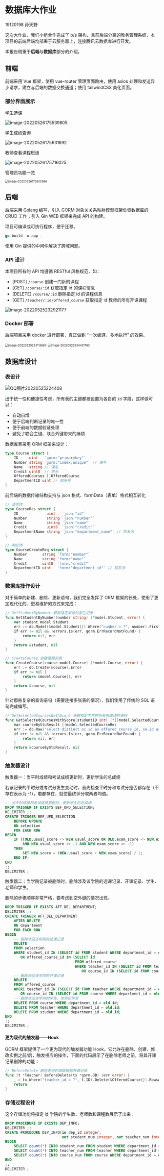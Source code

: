 # 数据库大作业

19120198 孙天野

这次大作业，我们小组合作完成了 b/s 架构、且前后端分离的教务管理系统，本项目的前端后端均部署于云服务器上，连接腾讯云数据库进行开发。

本报告侧重于**后端**与**数据库**部分的介绍。

## 前端

前端采用 Vue 框架，使用 vue-router 管理页面路由，使用 axios 处理和发送异步请求，建立与后端的数据交换通道；使用 tailwindCSS 美化页面。

### 部分界面展示

学生选课

![image-20220526175539805](https://markdown-1303167219.cos.ap-shanghai.myqcloud.com/image-20220526175539805.png)

学生成绩查询

![image-20220526175631692](https://markdown-1303167219.cos.ap-shanghai.myqcloud.com/image-20220526175631692.png)

教师查看课程班级

![image-20220526175716025](https://markdown-1303167219.cos.ap-shanghai.myqcloud.com/image-20220526175716025.png)

管理员功能一览

<img src="https://markdown-1303167219.cos.ap-shanghai.myqcloud.com/image-20220526175802986.png" alt="image-20220526175802986" style="zoom:67%;" />

## 后端

后端采用 Golang 编写，引入 GORM 对象关关系映射模型框架负责数据库的 CRUD 工作；引入 Gin WEB 框架来完成 API 的构建。

项目可编译成可执行程序，便于迁移。

```go
go build -o app .
```

使用 Gin 提供的中间件解决了跨域问题。

### API 设计

本项目所有的 API 均遵循 RESTful 风格规范，如：

- [POST] `/course` 创建一门新的课程
- [GET] `/course/:id` 获取指定 id 的课程信息
- [DELETE] `/course/:id` 删除指定 id 的课程信息
- [GET] `/teacher/:id/offered_course` 获取指定 id 教师的所有开课课程

![image-20220525232921177](https://markdown-1303167219.cos.ap-shanghai.myqcloud.com/image-20220525232921177.png)

### Docker 部署

后端项目采用 docker 进行部署，真正做到 “一次编译，多地执行” 的效果。

<img src="https://markdown-1303167219.cos.ap-shanghai.myqcloud.com/image-20220525234112684.png" alt="image-20220525234112684" style="zoom:67%;" />

<img src="https://markdown-1303167219.cos.ap-shanghai.myqcloud.com/image-20220525234431783.png" alt="image-20220525234431783" style="zoom:67%;" />

## 数据库设计

### 表设计

![QQ图片20220525224408](https://markdown-1303167219.cos.ap-shanghai.myqcloud.com/QQ%E5%9B%BE%E7%89%8720220525224408.jpg)

出于统一性和便捷性考虑，所有表的主键都被设置为各自的 `id` 字段，这样做可以：

- 自动自增
- 便于后端判断记录的唯一性
- 便于前端的数据验证处理
- 避免了联合主键、联合外键带来的麻烦

数据库表采用 ORM 框架来设计：

```go
type Course struct {
	ID     uint   `gorm:"primarykey"`
	Number string `gorm:"index,unique"` // 课号
	Name   string // 课名
	Credit uint8  // 学分
	OfferedCourses []OfferedCourse
	DepartmentID uint // 院系号
}
```

前后端的数据传输结构支持与 json 格式、formData（表单）格式相互转化

```go
// 请求体
type CourseRes struct {
	ID             uint   `json:"id"`
	Number         string `json:"number"`
	Name           string `json:"name"`
	Credit         uint8  `json:"credit"`
	DepartmentName string `json:"department_name"` // 院系名
}

// 响应体
type CourseCreateReq struct {
	Number       string `form:"number"`
	Name         string `form:"name"`
	Credit       uint8  `form:"credit"`
	DepartmentID uint   `form:"department_id"` // 院系号
}
```

### 数据库操作设计

对于简单的新建、删除、更新语句，我们完全发挥了 ORM 框架的长处，使用了更加现代化的、更易维护的方式来完成：

```go
// GetStudentByNumber 获取指定学号的学生记录
func GetStudentByNumber(number string) (*model.Student, error) {
	var student model.Student
	err := db.Model(&model.Student{}).Where("number = ?", number).First(&student).Error
	if err != nil && !errors.Is(err, gorm.ErrRecordNotFound) {
		return nil, err
	}
	return &student, nil
}

// CreateCourse 创建课程实例
func CreateCourse(course model.Course) (*model.Course, error) {
	err := db.Create(&course).Error
	if err != nil {
		return &model.Course{}, err
	}
	return &course, nil
}
```

针对那些复杂的查询语句（需要连接多张表的情况），我们使用了传统的 SQL 语句完成编写。

```go
// GetSelectedCoursesWithScore 获取指定学生的所有有成绩的课程
func GetSelectedCoursesWithScore(studentID int) (*[]model.SelectedCourseRes, error) {
	var courseByStuResult []model.SelectedCourseRes
	err := db.Raw("select distinct oc.id as offered_course_id, se.id as selection_id, oc.term, c.name, c.number, c.credit, t.name as teacher_name, s.name as student_name, d.name as department, se.score, se.usual_score, se.exam_score from offered_course as oc, course as c, selection as se, student as s, teacher as t, department as d where oc.teacher_id = t.id and oc.course_id = c.id and c.department_id = d.id and se.offered_course_id = oc.id and se.student_id = s.id and s.id = ? and se.score <> -1", studentID).Scan(&courseByStuResult).Error
	if err != nil && !errors.Is(err, gorm.ErrRecordNotFound) {
		return nil, err
	}
	return &courseByStuResult, nil
}
```

### 触发器设计

触发器一：当平时成绩和考试成绩更新时，更新学生的总成绩

若该记录的平时分或考试分发生变动时，首先检查平时分和考试分是否都存在（不存在表示为 -1），若都存在，就使最终评分取两者均值。

```sql
-- 当平时成绩和考试成绩更新时，更新学生的总成绩
DROP TRIGGER IF EXISTS BEF_UPD_SELECTION;
DELIMITER ;;
CREATE TRIGGER BEF_UPD_SELECTION
    BEFORE UPDATE
    ON selection
    FOR EACH ROW
BEGIN
    IF ((OLD.usual_score <> NEW.usual_score OR OLD.exam_score <> NEW.exam_score)
        AND NEW.usual_score <> -1 AND NEW.exam_score <> -1)
    THEN
        SET NEW.score = (NEW.usual_score + NEW.exam_score) / 2;
    END IF;
END
;;
DELIMITER ;
```

触发器二：当学院记录被删除时，删除涉及该学院的选课记录、开课记录、学生、老师和学生。

删除的步骤顺序非常严格，要考虑到空外键的情况出现。

```sql
DROP TRIGGER IF EXISTS AFT_DEL_DEPARTMENT;
DELIMITER ;;
CREATE TRIGGER AFT_DEL_DEPARTMENT
    AFTER DELETE
    ON department
    FOR EACH ROW
BEGIN
    -- 删除涉及该学院的选课记录
    DELETE
    FROM selection
    WHERE student_id IN (SELECT id FROM student WHERE department_id = old.id)
       OR offered_course_id IN (SELECT id
                                FROM offered_course
                                WHERE teacher_id IN (SELECT id FROM teacher WHERE department_id = old.id)
                                   OR course_id IN (SELECT id FROM course WHERE department_id = old.id));
    -- 删除涉及该学院的开课记录
    DELETE
    FROM offered_course
    WHERE teacher_id IN (SELECT id FROM teacher WHERE department_id = old.id)
       OR course_id IN (SELECT id FROM course WHERE department_id = old.id);
    -- 删除涉及该学院的学生、老师和学生
    DELETE FROM course WHERE department_id = old.id;
    DELETE FROM teacher WHERE department_id = old.id;
    DELETE FROM student WHERE department_id = old.id;
END
;;
DELIMITER ;
```

#### 更为现代的触发器——Hook

GORM 框架提供了一个更为现代的触发器功能 Hook，它允许在删除、创建、修改实例之前/后，触发相应的操作，下面的代码展示了在删除老师之前，将其开课记录删除的功能：

```go
// BeforeDelete 删除老师时级联删除开课记录
func (t *Teacher) BeforeDelete(tx *gorm.DB) (err error) {
	_ = tx.Where("teacher_id = ?", t.ID).Delete(&OfferedCourse{}).RowsAffected
	return
}
```

### 存储过程设计

这个存储功能将指定 id 学院的学生数、老师数和课程数展示了出来：

```sql
DROP PROCEDURE IF EXISTS DEP_INFO;
DELIMITER ;;
CREATE PROCEDURE DEP_INFO(in dep_id integer,
                          out student_num integer, out teacher_num integer, out course_num integer)
BEGIN
    SELECT count(*) INTO student_num FROM student WHERE department_id = dep_id;
    SELECT count(*) INTO teacher_num FROM teacher WHERE department_id = dep_id;
    SELECT count(*) INTO course_num FROM course WHERE department_id = dep_id;
END
;;
DELIMITER ;
```

